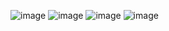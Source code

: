 ![image](https://github.com/user-attachments/assets/3b07e96e-a65d-4441-9102-a9fdd192223d)
![image](https://github.com/user-attachments/assets/a3ff4ae0-388f-4846-bea4-1fbfafae3a40)
![image](https://github.com/user-attachments/assets/9316f584-65ad-4cf2-b185-fc6091a561c4)
![image](https://github.com/user-attachments/assets/93e0567c-b612-4628-bb74-4021c45c67e3)
